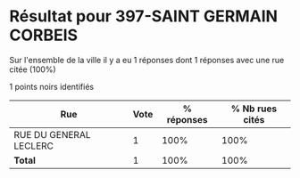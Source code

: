 # Résultat pour 397-SAINT GERMAIN CORBEIS

Sur l'ensemble de la ville il y a eu 1 réponses dont 1 réponses avec une rue citée (100%)

1 points noirs identifiés

| Rue | Vote | % réponses | % Nb rues cités|
|-----|------|------------|----------------|
| RUE DU GENERAL LECLERC | 1 | 100% | 100%|
| **Total** | 1 | 100% | 100%|
